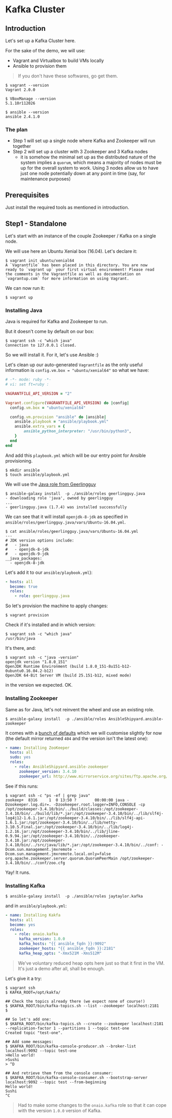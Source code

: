 # Kafka Cluster

## Introduction

Let's set up a Kafka Cluster here.

For the sake of the demo, we will use:

* Vagrant and Virtualbox to build VMs locally
* Ansible to provision them

> If you don't have these softwares, go get them.

```console
$ vagrant --version
Vagrant 2.0.0

$ VBoxManage --version
5.1.10r112026

$ ansible --version            
ansible 2.4.1.0
```

### The plan

* Step 1 will set up a single node where Kafka and Zookeeper will run together
* Step 2 will set up a cluster with 3 Zookeeper and 3 Kafka nodes
    * it is somehow the minimal set up as the distributed nature of the system implies a `quorum`, which means a majority of nodes must be up for the overall system to work. 
    Using 3 nodes allow us to have just one node potentially down at any point in time (say, for maintenance purposes)   

## Prerequisites

Just install the required tools as mentioned in introduction.

## Step1 - Standalone

Let's start with an instance of the couple Zookeeper / Kafka on a single node.


We will use here an Ubuntu Xenial box (16.04).
Let's declare it:
```console
$ vagrant init ubuntu/xenial64
A `Vagrantfile` has been placed in this directory. You are now
ready to `vagrant up` your first virtual environment! Please read
the comments in the Vagrantfile as well as documentation on
`vagrantup.com` for more information on using Vagrant.
```
We can now run it:
```console
$ vagrant up
```

### Installing Java

Java is required for Kafka and Zookeeper to run.

But it doesn't come by default on our box:
```console
$ vagrant ssh -c "which java"
Connection to 127.0.0.1 closed.
```
So we will install it.
For it, let's use Ansible :)

Let's clean up our auto-generated `Vagrantfile` as the only useful information is `config.vm.box = "ubuntu/xenial64"` so what we have:
```ruby
# -*- mode: ruby -*-
# vi: set ft=ruby :

VAGRANTFILE_API_VERSION = "2"

Vagrant.configure(VAGRANTFILE_API_VERSION) do |config|
  config.vm.box = "ubuntu/xenial64"

  config.vm.provision "ansible" do |ansible|
    ansible.playbook = "ansible/playbook.yml"
    ansible.extra_vars = {
        ansible_python_interpreter: "/usr/bin/python3",
    }
  end
end
```
And add this `playbook.yml` which will be our entry point for Ansible provisioning.

```console
$ mkdir ansible
$ touch ansible/playbook.yml
```
We will use the [Java role from Geerlingguy](https://github.com/geerlingguy/ansible-role-java)
```console
$ ansible-galaxy install  -p ./ansible/roles geerlingguy.java
- downloading role 'java', owned by geerlingguy
...
- geerlingguy.java (1.7.4) was installed successfully
```
We can see that it will install `openjdk-8-jdk` as specified in `ansible/roles/geerlingguy.java/vars/Ubuntu-16.04.yml`.
```console
$ cat ansible/roles/geerlingguy.java/vars/Ubuntu-16.04.yml
---
# JDK version options include:
#   - java
#   - openjdk-8-jdk
#   - openjdk-9-jdk
__java_packages:
  - openjdk-8-jdk
```

Let's add it to our `ansible/playbook.yml`):
```yml
- hosts: all
  become: true
  roles:
    - role: geerlingguy.java
```

So let's provision the machine to apply changes:
```console
$ vagrant provision
```

Check if it's installed and in which version:
```console
$ vagrant ssh -c "which java"  
/usr/bin/java
```
It's there, and:
```console
$ vagrant ssh -c "java -version"
openjdk version "1.8.0_151"
OpenJDK Runtime Environment (build 1.8.0_151-8u151-b12-0ubuntu0.16.04.2-b12)
OpenJDK 64-Bit Server VM (build 25.151-b12, mixed mode)
```
in the version we expected. OK.

### Installing Zookeeper

Same as for Java, let's not reinvent the wheel and use an existing role.

```console
$ ansible-galaxy install  -p ./ansible/roles AnsibleShipyard.ansible-zookeeper
```
It comes with a [bunch of defaults](ansible/roles/AnsibleShipyard.ansible-zookeeper/defaults/main.yml) which we will customise slightly for now (the default mirror returned `404` and the version isn't the latest one):
```yaml
- name: Installing ZooKeeper
  hosts: all
  sudo: yes
  roles:
    - role: AnsibleShipyard.ansible-zookeeper
      zookeeper_version: 3.4.10
      zookeeper_url: http://www.mirrorservice.org/sites/ftp.apache.org/zookeeper/zookeeper-{{zookeeper_version}}/zookeeper-{{zookeeper_version}}.tar.gz
```
See if this runs:
```console
$ vagrant ssh -c "ps -ef | grep java"
zookeep+  8316     1  0 13:50 ?        00:00:00 java -Dzookeeper.log.dir=. -Dzookeeper.root.logger=INFO,CONSOLE -cp /opt/zookeeper-3.4.10/bin/../build/classes:/opt/zookeeper-3.4.10/bin/../build/lib/*.jar:/opt/zookeeper-3.4.10/bin/../lib/slf4j-log4j12-1.6.1.jar:/opt/zookeeper-3.4.10/bin/../lib/slf4j-api-1.6.1.jar:/opt/zookeeper-3.4.10/bin/../lib/netty-3.10.5.Final.jar:/opt/zookeeper-3.4.10/bin/../lib/log4j-1.2.16.jar:/opt/zookeeper-3.4.10/bin/../lib/jline-0.9.94.jar:/opt/zookeeper-3.4.10/bin/../zookeeper-3.4.10.jar:/opt/zookeeper-3.4.10/bin/../src/java/lib/*.jar:/opt/zookeeper-3.4.10/bin/../conf: -Dcom.sun.management.jmxremote -Dcom.sun.management.jmxremote.local.only=false org.apache.zookeeper.server.quorum.QuorumPeerMain /opt/zookeeper-3.4.10/bin/../conf/zoo.cfg
```
Yay! It runs.

### Installing Kafka

```console
$ ansible-galaxy install  -p ./ansible/roles jaytaylor.kafka
```

and in `ansible/playbook.yml`:

```yaml
- name: Installing Kakfa
  hosts: all
  become: yes
  roles:
    - role: onaio.kafka
      kafka_version: 1.0.0
      kafka_hosts: "{{ ansible_fqdn }}:9092"
      zookeeper_hosts: "{{ ansible_fqdn }}:2181"
      kafka_heap_opts: "-Xmx521M -Xms512M"
```

> We've voluntary reduced heap opts here just so that it first in the VM. It's just a demo after all, shall be enough.

Let's give it a try:

```console
$ vagrant ssh
$ KAFKA_ROOT=/opt/kakfa/

## Check the topics already there (we expect none of course!)
$ $KAFKA_ROOT/bin/kafka-topics.sh --list --zookeeper localhost:2181
$ 

## So let's add one:
$ $KAFKA_ROOT/bin/kafka-topics.sh --create --zookeeper localhost:2181 --replication-factor 1 --partitions 1 --topic test-one
Created topic "test-one".

## Add some messages:
$ $KAFKA_ROOT/bin/kafka-console-producer.sh --broker-list localhost:9092 --topic test-one
>Hello world!
>Sushi
> ^D

## And retrieve them from the console consumer:
$ $KAFKA_ROOT/bin/kafka-console-consumer.sh --bootstrap-server localhost:9092 --topic test --from-beginning
Hello world!
Sushi
^C
```

> Had to make some changes to the `onaio.kafka` role so that it can cope with the version `1.0.0` version of Kafka.
